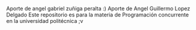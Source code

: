 Aporte de angel gabriel zuñiga peralta :)
Aporte de Angel Guillermo Lopez Delgado
Este repositorio es para la materia de Programación concurrente en la universidad politécnica
;v
